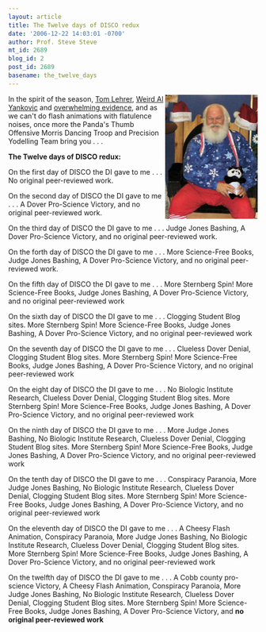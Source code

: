 ```yaml
---
layout: article
title: The Twelve days of DISCO redux
date: '2006-12-22 14:03:01 -0700'
author: Prof. Steve Steve
mt_id: 2689
blog_id: 2
post_id: 2689
basename: the_twelve_days
---
```

<img src="/uploads/2005/santa.jpg" alt="" width="187" height="250" style="float:right;" />

In the spirit of the season, [Tom Lehrer](http://members.aol.com/quentncree/lehrer/xmas.htm), [Weird Al Yankovic](http://www.lyricsfreak.com/w/weird-al-yankovic/145864.html) and [overwhelming evidence](http://www.overwhelmingevidence.com/),  and as we can't do flash animations with flatulence noises, once more the Panda's Thumb Offensive Morris Dancing Troop and Precision Yodelling Team bring you . . .

**The Twelve days of DISCO redux:**

On the first day of DISCO the DI gave to me . . . No original peer-reviewed work.

On the second day of DISCO the DI gave to me . . . A Dover Pro-Science Victory, and no original peer-reviewed work.

On the third day of DISCO the DI gave to me . . . Judge Jones Bashing, A Dover Pro-Science Victory, and no original peer-reviewed work.

On the forth day of DISCO the DI gave to me . . . More Science-Free Books, Judge Jones Bashing, A Dover Pro-Science Victory, and no original peer-reviewed work.

On the fifth day of DISCO the DI gave to me . . . More Sternberg Spin! More Science-Free Books, Judge Jones Bashing, A Dover Pro-Science Victory, and no original peer-reviewed work

On the sixth day of DISCO the DI gave to me . . . Clogging Student Blog sites. More Sternberg Spin! More Science-Free Books, Judge Jones Bashing, A Dover Pro-Science Victory, and no original peer-reviewed work

On the seventh day of DISCO the DI gave to me . . . Clueless Dover Denial, Clogging Student Blog sites. More Sternberg Spin! More Science-Free Books, Judge Jones Bashing, A Dover Pro-Science Victory, and no original peer-reviewed work

On the eight day of DISCO the DI gave to me . . . No Biologic Institute Research, Clueless Dover Denial, Clogging Student Blog sites. More Sternberg Spin! More Science-Free Books, Judge Jones Bashing, A Dover Pro-Science Victory, and no original peer-reviewed work

On the ninth day of DISCO the DI gave to me . . . More Judge Jones Bashing, No Biologic Institute Research, Clueless Dover Denial, Clogging Student Blog sites. More Sternberg Spin! More Science-Free Books, Judge Jones Bashing, A Dover Pro-Science Victory, and no original peer-reviewed work

On the tenth day of DISCO the DI gave to me . . . Conspiracy Paranoia, More Judge Jones Bashing, No Biologic Institute Research, Clueless Dover Denial, Clogging Student Blog sites. More Sternberg Spin! More Science-Free Books, Judge Jones Bashing, A Dover Pro-Science Victory, and no original peer-reviewed work

On the eleventh day of DISCO the DI gave to me . . . A Cheesy Flash Animation, Conspiracy Paranoia, More Judge Jones Bashing, No Biologic Institute Research, Clueless Dover Denial, Clogging Student Blog sites. More Sternberg Spin! More Science-Free Books, Judge Jones Bashing, A Dover Pro-Science Victory, and no original peer-reviewed work

On the twelfth day of DISCO the DI gave to me . . . A Cobb county pro-science Victory, A Cheesy Flash Animation, Conspiracy Paranoia, More Judge Jones Bashing, No Biologic Institute Research, Clueless Dover Denial, Clogging Student Blog sites. More Sternberg Spin! More Science-Free Books, Judge Jones Bashing, A Dover Pro-Science Victory, and **no original peer-reviewed work**
